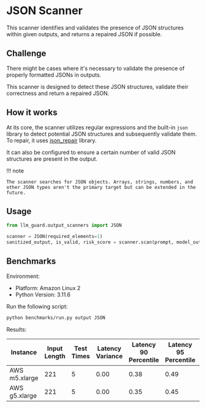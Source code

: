 # JSON Scanner

This scanner identifies and validates the presence of JSON structures within given outputs, and returns a repaired JSON
if possible.

## Challenge

There might be cases where it's necessary to validate the presence of properly formatted JSONs in outputs.

This scanner is designed to detect these JSON structures, validate their correctness and return a repaired JSON.

## How it works

At its core, the scanner utilizes regular expressions and the built-in `json` library to detect potential JSON
structures and subsequently validate them. To repair, it uses [json_repair](https://github.com/mangiucugna/json_repair)
library.

It can also be configured to ensure a certain number of valid JSON structures
are present in the output.

!!! note

    The scanner searches for JSON objects. Arrays, strings, numbers, and other JSON types aren't the primary target but can be extended in the future.

## Usage

```python
from llm_guard.output_scanners import JSON

scanner = JSON(required_elements=1)
sanitized_output, is_valid, risk_score = scanner.scan(prompt, model_output)
```

## Benchmarks

Environment:

- Platform: Amazon Linux 2
- Python Version: 3.11.6

Run the following script:

```sh
python benchmarks/run.py output JSON
```

Results:

| Instance      | Input Length | Test Times | Latency Variance | Latency 90 Percentile | Latency 95 Percentile | Latency 99 Percentile | Average Latency (ms) | QPS          |
|---------------|--------------|------------|------------------|-----------------------|-----------------------|-----------------------|----------------------|--------------|
| AWS m5.xlarge | 221          | 5          | 0.00             | 0.38                  | 0.49                  | 0.58                  | 0.15                 | 1,488,702.70 |
| AWS g5.xlarge | 221          | 5          | 0.00             | 0.35                  | 0.45                  | 0.53                  | 0.14                 | 1,590,701.66 |
